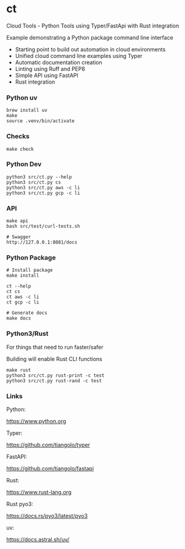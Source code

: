# ct

Cloud Tools - Python Tools using Typer/FastApi with Rust integration

Example demonstrating a Python package command line interface
- Starting point to build out automation in cloud environments
- Unified cloud command line examples using Typer
- Automatic documentation creation
- Linting using Ruff and PEP8
- Simple API using FastAPI
- Rust integration


### Python uv
```
brew install uv
make
source .venv/bin/activate
```

### Checks
```
make check
```

### Python Dev
```
python3 src/ct.py --help
python3 src/ct.py cs
python3 src/ct.py aws -c li
python3 src/ct.py gcp -c li
```

### API
```
make api
bash src/test/curl-tests.sh

# Swagger
http://127.0.0.1:8081/docs
```

### Python Package
```
# Install package
make install

ct --help
ct cs
ct aws -c li
ct gcp -c li

# Generate docs
make docs
```

### Python3/Rust

For things that need to run faster/safer

Building will enable Rust CLI functions
```
make rust
python3 src/ct.py rust-print -c test
python3 src/ct.py rust-rand -c test
```

### Links

Python:

https://www.python.org

Typer:

https://github.com/tiangolo/typer

FastAPI:

https://github.com/tiangolo/fastapi

Rust:

https://www.rust-lang.org

Rust pyo3:

https://docs.rs/pyo3/latest/pyo3

uv:

https://docs.astral.sh/uv/
